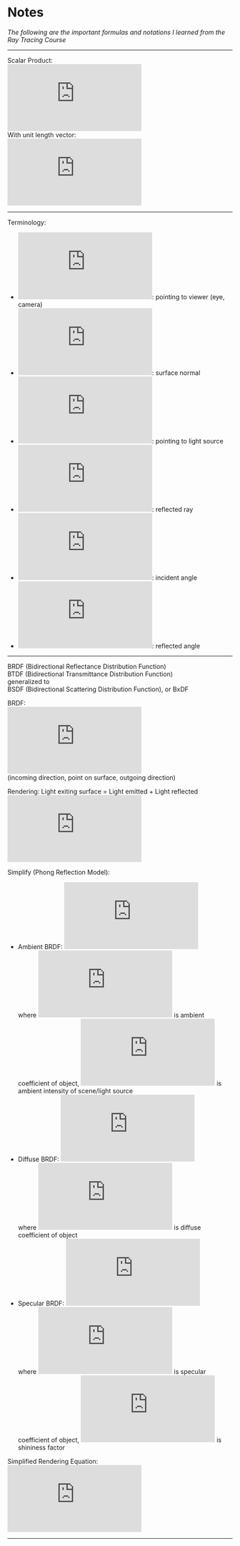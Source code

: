 # Notes

_The following are the important formulas and notations I learned from the Ray Tracing Course_

------

Scalar Product:  
![\vec{a}\cdot\vec{b}=\|\hat{a}\|\cdot\|\hat{b}\|\cos\theta](https://latex.codecogs.com/png.latex?%5Cvec%7Ba%7D%5Ccdot%5Cvec%7Bb%7D%3D%5C%7C%5Chat%7Ba%7D%5C%7C%5Ccdot%5C%7C%5Chat%7Bb%7D%5C%7C%5Ccos%5Ctheta)  
With unit length vector:  
![\vec{a}\cdot\vec{b}=\cos\theta](https://latex.codecogs.com/png.latex?%5Cvec%7Ba%7D%5Ccdot%5Cvec%7Bb%7D%3D%5Ccos%5Ctheta)  

------

Terminology:  
* ![\vec{V}](https://latex.codecogs.com/png.latex?%5Cvec%7BV%7D): pointing to viewer (eye, camera)  
* ![\vec{N}](https://latex.codecogs.com/png.latex?%5Cvec%7BN%7D): surface normal  
* ![\vec{L}](https://latex.codecogs.com/png.latex?%5Cvec%7BL%7D): pointing to light source  
* ![\vec{R}](https://latex.codecogs.com/png.latex?%5Cvec%7BR%7D): reflected ray  
* ![\theta_i](https://latex.codecogs.com/png.latex?%5Ctheta_i): incident angle  
* ![\theta_r](https://latex.codecogs.com/png.latex?%5Ctheta_r): reflected angle  

------

BRDF (Bidirectional Reflectance Distribution Function)  
BTDF (Bidirectional Transmittance Distribution Function)  
generalized to  
BSDF (Bidirectional Scattering Distribution Function), or BxDF  

BRDF:  
![f_r(\vec{w},x,\vec{w}')](https://latex.codecogs.com/png.latex?f_r%28%5Cvec%7Bw%7D%2Cx%2C%5Cvec%7Bw%7D%27%29)  
(incoming direction, point on surface, outgoing direction)  

Rendering: Light exiting surface = Light emitted + Light reflected  
![L_o(x,\vec{w})=L_e(x,\vec{w})+\int_\Omega L_i(x,\vec{w}')f_r(\vec{w},x,\vec{w}')\cos\theta\, \mathrm{d}\vec{w}'](https://latex.codecogs.com/png.latex?L_o%28x%2C%5Cvec%7Bw%7D%29%3DL_e%28x%2C%5Cvec%7Bw%7D%29&plus;%5Cint_%5COmega%20L_i%28x%2C%5Cvec%7Bw%7D%27%29f_r%28%5Cvec%7Bw%7D%2Cx%2C%5Cvec%7Bw%7D%27%29%5Ccos%5Ctheta%5C%2C%20%5Cmathrm%7Bd%7D%5Cvec%7Bw%7D%27)  

Simplify (Phong Reflection Model):  
* Ambient BRDF: ![I=k_aI_a](https://latex.codecogs.com/png.latex?I%3Dk_aI_a)  
  where ![k_a](https://latex.codecogs.com/png.latex?k_a) is ambient coefficient of object, ![I_a](https://latex.codecogs.com/png.latex?I_a) is ambient intensity of scene/light source  
* Diffuse BRDF: ![I=k_d(\vec{L}\cdot\vec{N})](https://latex.codecogs.com/png.latex?I%3Dk_d%28%5Cvec%7BL%7D%5Ccdot%5Cvec%7BN%7D%29)  
  where ![k_d](https://latex.codecogs.com/png.latex?k_d) is diffuse coefficient of object  
* Specular BRDF: ![I=k_s(\vec{V}\cdot\vec{R})^n](https://latex.codecogs.com/png.latex?I%3Dk_s%28%5Cvec%7BV%7D%5Ccdot%5Cvec%7BR%7D%29%5En)  
  where ![k_s](https://latex.codecogs.com/png.latex?k_s) is specular coefficient of object, ![(\cdot)^n](https://latex.codecogs.com/png.latex?%28%5Ccdot%29%5En) is shininess factor  

Simplified Rendering Equation:  
![I=k_aI_a+I_i(k_d(\vec{L}\cdot\vec{N})+k_s(\vec{V}\cdot\vec{R})^n)](https://latex.codecogs.com/png.latex?I%3Dk_aI_a&plus;I_i%28k_d%28%5Cvec%7BL%7D%5Ccdot%5Cvec%7BN%7D%29&plus;k_s%28%5Cvec%7BV%7D%5Ccdot%5Cvec%7BR%7D%29%5En%29)  

------

